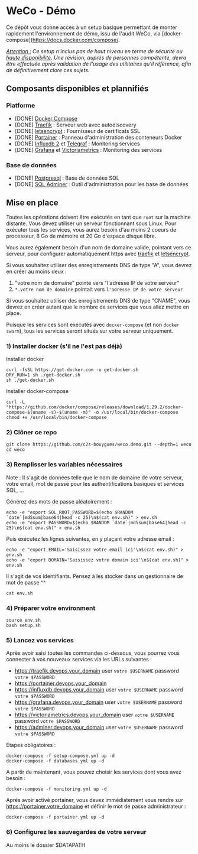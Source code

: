 # WeCo - Démo

Ce dépôt vous donne accès à un setup basique permettant de monter rapidement l'environnement de démo, issu de l'audit WeCo, via [docker-compose](https://docs.docker.com/compose/.

_<u>Attention :</u> Ce setup n'inclus pas de haut niveau en terme de sécurité ou [haute disponibilité](https://www.digitalocean.com/community/tutorials/what-is-high-availability). Une révision, auprès de personnes compétente, devra être effectuée après validation de l'usage des utilitaires qu'il référence, afin de définitivement clore ces sujets._

## Composants disponibles et plannifiés

### Platforme
* [DONE] [Docker Compose](https://docs.docker.com/compose/)
* [DONE] [Traefik](https://traefik.io) : Serveur web avec autodiscovery
* [DONE] [letsencrypt](https://letsencrypt.org) : Fournisseur de certificats SSL
* [DONE] [Portainer](https://www.portainer.io/) : Panneau d'administration des conteneurs Docker
* [DONE] [Influxdb 2](https://www.influxdata.com/blog/influxdb-2-0-open-source-is-generally-available/) et [Telegraf](https://www.influxdata.com/time-series-platform/telegraf/) : Monitoring services
* [DONE] [Grafana](https://grafana.com/) et [Victoriametrics](https://victoriametrics.com) : Monitoring des services

### Base de données
* [DONE] [Postgresql](https://www.postgresql.org/) : Base de données SQL
* [DONE] [SQL Adminer](https://www.adminer.org/) : Outil d'administration pour les base de données

## Mise en place

Toutes les opérations doivent être exécutés en tant que `root` sur la machine distante.
Vous devez utiliser un serveur fonctionnant sous Linux.
Pour exécuter tous les services, vous aurez besoin d'au moins 2 coeurs de processeur, 8 Go de mémoire et 20 Go d'espace disque libre.

Vous aurez également besoin d'un nom de domaine valide, pointant vers ce serveur, pour configurer automatiquement https avec [traefik](https://traefik.io) et [letsencrypt](https://letsencrypt.org).

Si vous souhaitez utiliser des enregistrements DNS de type "A", vous devrez en créer au moins deux :
1) "votre nom de domaine" pointe vers "l'adresse IP de votre serveur"
2) `*.votre nom de domaine` pointait vers `l'adresse IP de votre serveur`

Si vous souhaitez utiliser des enregistrements DNS de type "CNAME", vous devrez en créer autant que le nombre de services que vous allez mettre en place.

Puisque les services sont exécutés avec `docker-compose` (et non `docker swarm`), tous les services seront situés sur votre serveur uniquement.

### 1) Installer docker (s'il ne l'est pas déjà)
Installer docker
```
curl -fsSL https://get.docker.com -o get-docker.sh
DRY_RUN=1 sh ./get-docker.sh
sh ./get-docker.sh
```

Installer docker-compose
```
curl -L "https://github.com/docker/compose/releases/download/1.29.2/docker-compose-$(uname -s)-$(uname -m)" -o /usr/local/bin/docker-compose
chmod +x /usr/local/bin/docker-compose
```

### 2) Clôner ce repo
```
git clone https://github.com/c2s-bouygues/weco.demo.git --depth=1 weco
cd weco
```

### 3) Remplisser les variables nécessaires
Note : Il s'agit de données telle que le nom de domaine de votre serveur, votre email, mot de passe pour les authentifications basiques et services SQL, ...

Générez des mots de passe aléatoirement :
```
echo -e "export SQL_ROOT_PASSWORD=$(echo $RANDOM `date`|md5sum|base64|head -c 25)\n$(cat env.sh)" > env.sh
echo -e "export PASSWORD=$(echo $RANDOM `date`|md5sum|base64|head -c 25)\n$(cat env.sh)" > env.sh
```

Puis exécutez les lignes suivantes, en y plaçant votre adresse email :
```
echo -e "export EMAIL='Saisissez votre email ici'\n$(cat env.sh)" > env.sh
echo -e "export DOMAIN='Saisissez votre domain ici'\n$(cat env.sh)" > env.sh
```

Il s'agit de vos identifiants. Pensez à les stocker dans un gestionnaire de mot de passe ^^
```
cat env.sh
```

### 4) Préparer votre environment
```
source env.sh
bash setup.sh
```

### 5) Lancez vos services

Après avoir saisi toutes les commandes ci-dessous, vous pourrez vous connecter à vos nouveaux services via les URLs suivantes :
* https://traefik.devops.your_domain user `votre $USERNAME` password `votre $PASSWORD`
* https://portainer.devops.your_domain
* https://influxdb.devops.your_domain user `votre $USERNAME` password `votre $PASSWORD`
* https://grafana.devops.your_domain user `votre $USERNAME` password `votre $PASSWORD`
* https://victoriametrics.devops.your_domain user `votre $USERNAME` password `votre $PASSWORD`
* https://adminer.devops.your_domain user `votre $USERNAME` password `votre $PASSWORD`

Étapes obligatoires :
```
docker-compose -f setup-compose.yml up -d
docker-compose -f databases.yml up -d
```

A partir de maintenant, vous pouvez choisir les services dont vous avez besoin :
```
docker-compose -f monitoring.yml up -d
```

Après avoir activé portainer, vous devez immédiatement vous rendre sur https://portainer.votre_domaine et définir le mot de passe administrateur :
```
docker-compose -f portainer.yml up -d
```

### 6) Configurez les sauvegardes de votre serveur
Au moins le dossier $DATAPATH
